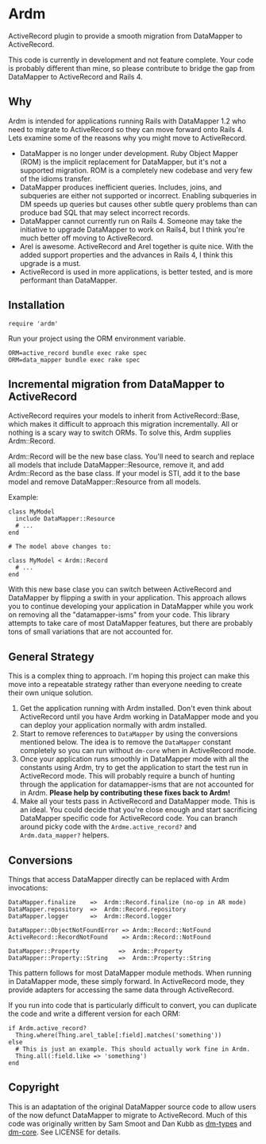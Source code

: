# Ardm

ActiveRecord plugin to provide a smooth migration from DataMapper to ActiveRecord.

This code is currently in development and not feature complete.
Your code is probably different than mine, so please contribute to bridge
the gap from DataMapper to ActiveRecord and Rails 4.

## Why

Ardm is intended for applications running Rails with DataMapper 1.2 who need
to migrate to ActiveRecord so they can move forward onto Rails 4.
Lets examine some of the reasons why you might move to ActiveRecord.

* DataMapper is no longer under development. Ruby Object Mapper (ROM) is the
  implicit replacement for DataMapper, but it's not a supported migration.
  ROM is a completely new codebase and very few of the idioms transfer.
* DataMapper produces inefficient queries. Includes, joins, and subqueries are
  either not supported or incorrect. Enabling subqueries in DM speeds up queries
  but causes other subtle query problems than can produce bad SQL that may
  select incorrect records.
* DataMapper cannot currently run on Rails 4. Someone may take the initiative to
  upgrade DataMapper to work on Rails4, but I think you're much better off
  moving to ActiveRecord.
* Arel is awesome. ActiveRecord and Arel together is quite nice. With the added
  support properties and the advances in Rails 4, I think this upgrade is a must.
* ActiveRecord is used in more applications, is better tested, and is more
  performant than DataMapper.

## Installation

    require 'ardm'

Run your project using the ORM environment variable.

    ORM=active_record bundle exec rake spec
    ORM=data_mapper bundle exec rake spec

## Incremental migration from DataMapper to ActiveRecord

ActiveRecord requires your models to inherit from ActiveRecord::Base, which makes
it difficult to approach this migration incrementally. All or nothing is a scary
way to switch ORMs. To solve this, Ardm supplies Ardm::Record.

Ardm::Record will be the new base class. You'll need to search and replace
all models that include DataMapper::Resource, remove it, and add Ardm::Record
as the base class. If your model is STI, add it to the base model and remove
DataMapper::Resource from all models.

Example:

    class MyModel
      include DataMapper::Resource
      # ...
    end

    # The model above changes to:

    class MyModel < Ardm::Record
      # ...
    end

With this new base clase you can switch between ActiveRecord and DataMapper
by flipping a swith in your application. This approach allows you to continue
developing your application in DataMapper while you work on removing all
the "datamapper-isms" from your code. This library attempts to take care of
most DataMapper features, but there are probably tons of small variations
that are not accounted for.

## General Strategy

This is a complex thing to approach. I'm hoping this project can make this move
into a repeatable strategy rather than everyone needing to create their own
unique solution.

1. Get the application running with Ardm installed. Don't even think about
   ActiveRecord until you have Ardm working in DataMapper mode and you can
   deploy your application normally with ardm installed.
2. Start to remove references to `DataMapper` by using the conversions
   mentioned below. The idea is to remove the `DataMapper` constant completely
   so you can run without `dm-core` when in ActiveRecord mode.
3. Once your application runs smoothly in DataMapper mode with all the
   constants using Ardm, try to get the application to start the test run
   in ActiveRecord mode. This will probably require a bunch of hunting through
   the application for datamapper-isms that are not accounted for in Ardm.
   **Please help by contributing these fixes back to Ardm!**
4. Make all your tests pass in ActiveRecord and DataMapper mode. This is an
   ideal. You could decide that you're close enough and start sacrificing
   DataMapper specific code for ActiveRecord code. You can branch around
   picky code with the `Ardme.active_record?` and `Ardm.data_mapper?` helpers.

## Conversions

Things that access DataMapper directly can be replaced with Ardm invocations:

    DataMapper.finalize    =>  Ardm::Record.finalize (no-op in AR mode)
    DataMapper.repository  =>  Ardm::Record.repository
    DataMapper.logger      =>  Ardm::Record.logger

    DataMapper::ObjectNotFoundError => Ardm::Record::NotFound
    ActiveRecord::RecordNotFound    => Ardm::Record::NotFound

    DataMapper::Property           =>  Ardm::Property
    DataMapper::Property::String   =>  Ardm::Property::String

This pattern follows for most DataMapper module methods. When running in
DataMapper mode, these simply forward. In ActiveRecord mode, they provide
adapters for accessing the same data through ActiveRecord.

If you run into code that is particularly difficult to convert, you can
duplicate the code and write a different version for each ORM:

    if Ardm.active_record?
      Thing.where(Thing.arel_table[:field].matches('something'))
    else
      # This is just an example. This should actually work fine in Ardm.
      Thing.all(:field.like => 'something')
    end

## Copyright

This is an adaptation of the original DataMapper source code to allow
users of the now defunct DataMapper to migrate to ActiveRecord.
Much of this code was originally written by Sam Smoot and Dan Kubb as
[dm-types](https://github.com/datamapper/dm-types) and
[dm-core](https://github.com/datamapper/dm-core). See LICENSE for details.
